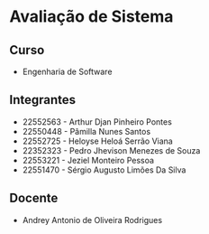 # Avaliação de Sistema

## Curso
- Engenharia de Software

## Integrantes 
- 22552563 - Arthur Djan Pinheiro Pontes
- 22550448 - Pâmilla Nunes Santos
- 22552725 - Heloyse Heloá Serrão Viana
- 22352323 - Pedro Jhevison Menezes de Souza
- 22553221 - Jeziel Monteiro Pessoa
- 22551470 - Sérgio Augusto Limões Da Silva


## Docente

- Andrey Antonio de Oliveira Rodrigues

